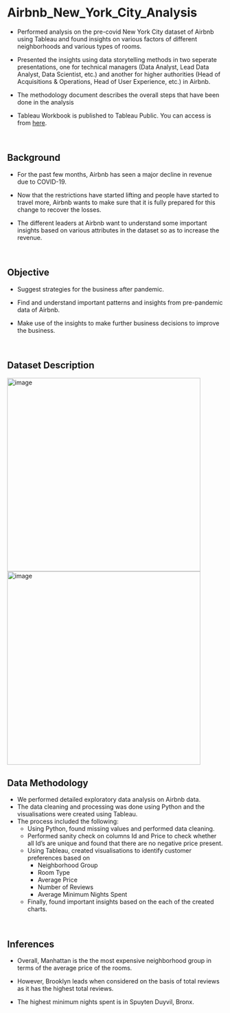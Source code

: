 # Airbnb_New_York_City_Analysis

- Performed analysis on the pre-covid New York City dataset of Airbnb using Tableau and found insights on various factors of different neighborhoods and various types of rooms.

- Presented the insights using data storytelling methods in two seperate presentations, one for technical managers (Data Analyst, Lead Data Analyst, Data Scientist, etc.) and another for higher authorities (Head of Acquisitions &amp; Operations, Head of User Experience, etc.) in Airbnb.

- The methodology document describes the overall steps that have been done in the analysis

- Tableau Workbook is published to Tableau Public. You can access is from [here](https://public.tableau.com/app/profile/ameya.shukla1509/viz/AirbnbNewYorkCityAnalysis_16587366066510/InsightsonNeighborhoodGroupsandDifferenttypesofRoomforAirbnbfromPre-COVIDPeriod).
<br>

## Background
- For the past few months, Airbnb has seen a major decline in revenue due to COVID-19. 

- Now that the restrictions have started lifting and people have started to travel more, Airbnb wants to make sure that it is fully prepared for this change to recover the losses. 

- The different leaders at Airbnb want to understand some important insights based on various attributes in the dataset so as to increase the revenue.
<br>

## Objective
- Suggest strategies for the business after pandemic.

- Find and understand important patterns and insights from pre-pandemic data of Airbnb.

- Make use of the insights to make further business decisions to improve the business.
<br>

## Dataset Description
<img width="450" alt="image" src="https://user-images.githubusercontent.com/58943665/180736531-2781add0-7be6-4b41-8e19-0a9564918937.png">
<img width="450" alt="image" src="https://user-images.githubusercontent.com/58943665/180739606-afcbc9b8-0a2f-40f0-a29b-ea5ceb9c27ac.png">

<br>

## Data Methodology
- We performed detailed exploratory data analysis on Airbnb data.
- The data cleaning and processing was done using Python and the visualisations were created using Tableau.
- The process included the following:
  - Using Python, found missing values and performed data cleaning.
  - Performed sanity check on columns Id and Price to check whether all Id’s are unique and found that there are no negative price present.
  - Using Tableau, created visualisations to identify customer preferences based on
    - Neighborhood Group
    - Room Type
    - Average Price
    - Number of Reviews
    - Average Minimum Nights Spent
  - Finally, found important insights based on the each of the created charts.
<br>

## Inferences
- Overall, Manhattan is the the most expensive neighborhood group in terms of the average price of the rooms.

- However, Brooklyn leads when considered on the basis of total reviews as it has the highest total reviews.

- The highest minimum nights spent is in Spuyten Duyvil, Bronx.







